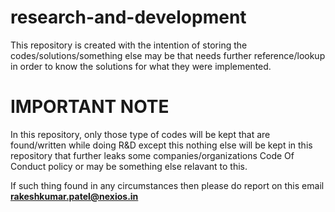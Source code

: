 # research-and-development
This repository is created with the intention of storing the codes/solutions/something else may be that needs further reference/lookup in order to know the solutions for what they were implemented.

# IMPORTANT NOTE
In this repository, only those type of codes will be kept that are found/written while doing R&D except this nothing else will be kept in this repository that further leaks some companies/organizations Code Of Conduct policy or may be something else relavant to this.

If such thing found in any circumstances then please do report on this email **rakeshkumar.patel@nexios.in** 

